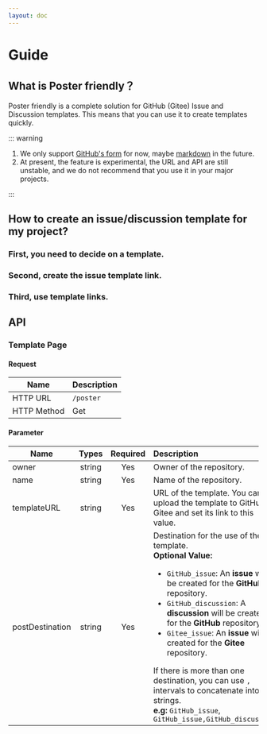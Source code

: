 ```yaml
---
layout: doc
---
```


# Guide

## What is Poster friendly？

Poster friendly is a complete solution for GitHub (Gitee) Issue and Discussion templates. This means that you can use it to create templates quickly.

::: warning

1. We only support [GitHub's form](https://docs.github.com/en/communities/using-templates-to-encourage-useful-issues-and-pull-requests/syntax-for-githubs-form-schema) for now, maybe [markdown](https://docs.github.com/en/communities/using-templates-to-encourage-useful-issues-and-pull-requests/manually-creating-a-single-issue-template-for-your-repository) in the future.
2. At present, the feature is experimental, the URL and API are still unstable, and we do not recommend that you use it in your major projects.

:::

## How to create an issue/discussion template for my project?

### First, you need to decide on a template.

### Second, create the issue template link.

<ClientOnly>
  <configuration-form />
</ClientOnly>

### Third, use template links.

## API

### Template Page

#### Request

| Name        | Description |
| ----------- | :---------- |
| HTTP URL    | `/poster`   |
| HTTP Method | Get         |

#### Parameter

| Name            | Types  | Required | Description                                                                                                                                                                                                                                                                                                                                                                                                                                                                                                         |
| --------------- | :----: | :------: | :------------------------------------------------------------------------------------------------------------------------------------------------------------------------------------------------------------------------------------------------------------------------------------------------------------------------------------------------------------------------------------------------------------------------------------------------------------------------------------------------------------------ |
| owner           | string |   Yes    | Owner of the repository.                                                                                                                                                                                                                                                                                                                                                                                                                                                                                            |
| name            | string |   Yes    | Name of the repository.                                                                                                                                                                                                                                                                                                                                                                                                                                                                                             |
| templateURL     | string |   Yes    | URL of the template. You can upload the template to GitHub or Gitee and set its link to this value.                                                                                                                                                                                                                                                                                                                                                                                                                 |
| postDestination | string |   Yes    | Destination for the use of the template.<br>**Optional Value:**<ul class="my-0"><li>`GitHub_issue`: An **issue** will be created for the **GitHub** repository.</li><li>`GitHub_discussion`: A **discussion** will be created for the **GitHub** repository.</li><li>`Gitee_issue`: An **issue** will be created for the **Gitee** repository.</li></ul> If there is more than one destination, you can use `,` intervals to concatenate into strings.<br>**e.g:** `GitHub_issue`, `GitHub_issue,GitHub_discussion` |

<script>
import 'element-plus/theme-chalk/dark/css-vars.css';
import 'uno.css';

const origin = location?.origin;
</script>
